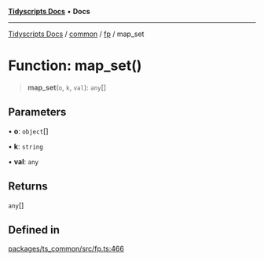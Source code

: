 [**Tidyscripts Docs**](../../../../../README.md) • **Docs**

***

[Tidyscripts Docs](../../../../../globals.md) / [common](../../../README.md) / [fp](../README.md) / map\_set

# Function: map\_set()

> **map\_set**(`o`, `k`, `val`): `any`[]

## Parameters

• **o**: `object`[]

• **k**: `string`

• **val**: `any`

## Returns

`any`[]

## Defined in

[packages/ts\_common/src/fp.ts:466](https://github.com/sheunaluko/tidyscripts/blob/master/packages/ts_common/src/fp.ts#L466)
